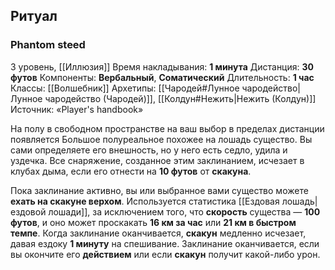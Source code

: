 ## Ритуал
### Phantom steed
3 уровень, [[Иллюзия]]
Время накладывания: **1 минута**
Дистанция: **30 футов**
Компоненты: **Вербальный**, **Соматический**
Длительность: **1 час**
Классы: [[Волшебник]]
Архетипы: [[Чародей#Лунное чародейство|Лунное чародейство (Чародей)]], [[Колдун#Нежить|Нежить (Колдун)]]
Источник: «Player's handbook»

На полу в свободном пространстве на ваш выбор в пределах дистанции появляется Большое полуреальное похожее на лошадь существо. Вы сами определяете его внешность, но у него есть седло, удила и уздечка. Все снаряжение, созданное этим заклинанием, исчезает в клубах дыма, если его отнести на **10 футов** от **скакуна**.

Пока заклинание активно, вы или выбранное вами существо можете **ехать на скакуне верхом**. Используется статистика [[Ездовая лошадь|ездовой лошади]], за исключением того, что **скорость** существа — **100 футов**, и оно может проскакать **16 км за час** или **21 км в быстром темпе**. Когда заклинание оканчивается, **скакун** медленно исчезает, давая ездоку **1 минуту** на спешивание. Заклинание оканчивается, если вы окончите его **действием** или если **скакун** получит какой-либо урон.
